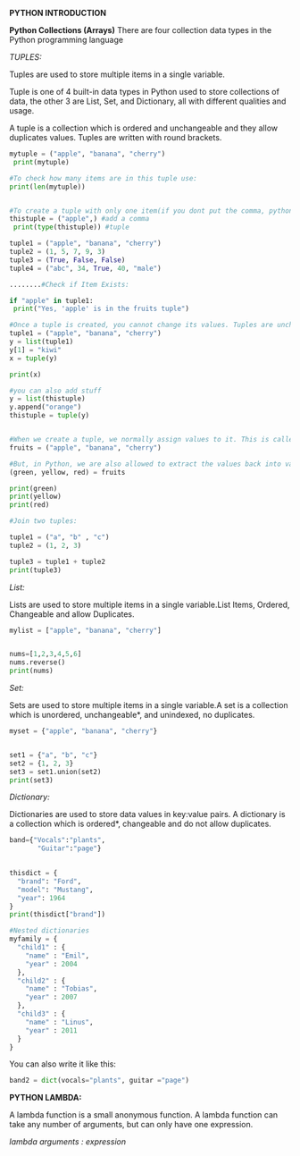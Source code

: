 **PYTHON INTRODUCTION** 

**Python Collections (Arrays)**
There are four collection data types in the Python programming language

*TUPLES:*

Tuples are used to store multiple items in a single variable.

Tuple is one of 4 built-in data types in Python used to store collections of data, the other 3 are List, Set, and Dictionary, all with different qualities and usage.

A tuple is a collection which is ordered and unchangeable and they allow duplicates values.
Tuples are written with round brackets.


```py
mytuple = ("apple", "banana", "cherry")
 print(mytuple)

#To check how many items are in this tuple use:
print(len(mytuple))


#To create a tuple with only one item(if you dont put the comma, python will think its a string)
thistuple = ("apple",) #add a comma
 print(type(thistuple)) #tuple 

tuple1 = ("apple", "banana", "cherry")
tuple2 = (1, 5, 7, 9, 3)
tuple3 = (True, False, False)
tuple4 = ("abc", 34, True, 40, "male")

........#Check if Item Exists:

if "apple" in tuple1:
 print("Yes, 'apple' is in the fruits tuple")

#Once a tuple is created, you cannot change its values. Tuples are unchangeable, or immutable as it also is called.But there is a workaround. You can convert the tuple into a list, change the list, and convert the list back into a tuple. 
tuple1 = ("apple", "banana", "cherry")
y = list(tuple1)
y[1] = "kiwi"
x = tuple(y)

print(x)

#you can also add stuff
y = list(thistuple)
y.append("orange")
thistuple = tuple(y)


#When we create a tuple, we normally assign values to it. This is called "packing" a tuple
fruits = ("apple", "banana", "cherry")

#But, in Python, we are also allowed to extract the values back into variables. This is called "unpacking":
(green, yellow, red) = fruits

print(green)
print(yellow)
print(red)

#Join two tuples:

tuple1 = ("a", "b" , "c")
tuple2 = (1, 2, 3)

tuple3 = tuple1 + tuple2
print(tuple3)
```



*List:*

Lists are used to store multiple items in a single variable.List Items, Ordered, Changeable and allow Duplicates.
```py
mylist = ["apple", "banana", "cherry"]


nums=[1,2,3,4,5,6]
nums.reverse()
print(nums)

```

*Set:*

Sets are used to store multiple items in a single variable.A set is a collection which is unordered, unchangeable*, and unindexed, no duplicates.
```py
myset = {"apple", "banana", "cherry"}


set1 = {"a", "b", "c"}
set2 = {1, 2, 3}
set3 = set1.union(set2)
print(set3)
```

*Dictionary:*

Dictionaries are used to store data values in key:value pairs.
A dictionary is a collection which is ordered*, changeable and do not allow duplicates.

```py
band={"Vocals":"plants",
       "Guitar":"page"}

       
thisdict = {
  "brand": "Ford",
  "model": "Mustang",
  "year": 1964
}
print(thisdict["brand"])

#Nested dictionaries
myfamily = {
  "child1" : {
    "name" : "Emil",
    "year" : 2004
  },
  "child2" : {
    "name" : "Tobias",
    "year" : 2007
  },
  "child3" : {
    "name" : "Linus",
    "year" : 2011
  }
}
```
You can also write it like this:
```py
band2 = dict(vocals="plants", guitar ="page")
```





**PYTHON LAMBDA:**

A lambda function is a small anonymous function.
A lambda function can take any number of arguments, but can only have one expression.

*lambda arguments : expression*